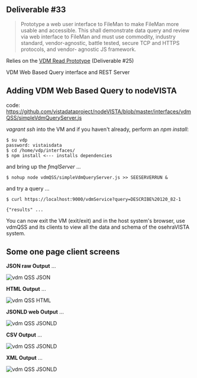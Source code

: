 ## Deliverable #33

> Prototype a web user interface to FileMan to make FileMan more usable and accessible. This shall demonstrate data query and review via web interface to FileMan and must use commodity, industry standard, vendor-agnostic, battle tested, secure TCP and HTTPS protocols, and vendor- agnostic JS framework.

Relies on the [VDM Read Prototype](https://github.com/vistadataproject/VDM/tree/master/prototypes/vdmRead) (Deliverable #25)


VDM Web Based Query interface and REST Server

## Adding VDM Web Based Query to nodeVISTA
code: https://github.com/vistadataproject/nodeVISTA/blob/master/interfaces/vdmQSS/simpleVdmQueryServer.js

_vagrant ssh_ into the VM and if you haven't already, perform an _npm install_: 

```text
$ su vdp
password: vistaisdata
$ cd /home/vdp/interfaces/
$ npm install <--- installs dependencies
```

and bring up the _fmqlServer_ ...

```text
$ nohup node vdmQSS/simpleVdmQueryServer.js >> SEESERVERRUN &
```

and try a query ...

```text
$ curl https://localhost:9000/vdmService?query=DESCRIBE%20120_82-1

{"results" ...
```

You can now exit the VM (exit/exit) and in the host system's browser, use vdmQSS and its clients to view
all the data and schema of the osehraVISTA system. 

## Some one page client screens


__JSON raw Output__ ...


![vdm QSS JSON](https://github.com/vistadataproject/documents/blob/master/OtherDeliverablesYr1/vdmQSS/screenshots/vdmQSSjson.png
)

__HTML Output__ ...

![vdm QSS HTML](https://github.com/vistadataproject/documents/blob/master/OtherDeliverablesYr1/vdmQSS/screenshots/vdmQSShtml.png)

__JSONLD web Output__ ...

![vdm QSS JSONLD](https://github.com/vistadataproject/documents/blob/master/OtherDeliverablesYr1/vdmQSS/screenshots/vdmQSSjsonld.png)

__CSV Output__ ...

![vdm QSS JSONLD](https://github.com/vistadataproject/documents/blob/master/OtherDeliverablesYr1/vdmQSS/screenshots/vdmQSScsv.png
)

__XML Output__ ...

![vdm QSS JSONLD](/interfaces/vdmQSS/screenshots/vdmQSSxml.png?raw=true)



